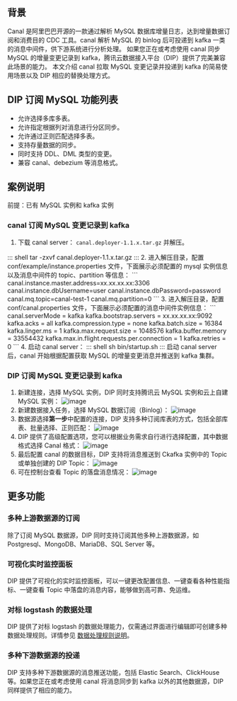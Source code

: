 
## 背景

Canal 是阿里巴巴开源的一款通过解析 MySQL 数据库增量日志，达到增量数据订阅和消费目的 CDC 工具。canal 解析 MySQL 的 binlog 后可投递到 kafka 一类的消息中间件，供下游系统进行分析处理。
如果您正在或考虑使用 canal 同步 MySQL 的增量变更记录到 kafka，腾讯云数据接入平台（DIP）提供了完美兼容此场景的能力。
本文介绍 canal 拉取 MySQL 变更记录并投递到 kafka 的简易使用场景以及 DIP 相应的替换处理方式。

## DIP 订阅 MySQL 功能列表

- 允许选择多库多表。
- 允许指定根据列对消息进行分区同步。
- 允许通过正则匹配选择多表。
- 支持存量数据的同步。
- 同时支持 DDL、DML 类型的变更。
- 兼容 canal、debezium 等消息格式。


## 案例说明
  
前提：已有 MySQL 实例和 kafka 实例
  
### canal 订阅 MySQL 变更记录到 kafka
  
1. 下载 canal server： `canal.deployer-1.1.x.tar.gz` 并解压。
<dx-codeblock>
:::  shell
tar -zxvf canal.deployer-1.1.x.tar.gz
:::
</dx-codeblock>
2. 进入解压目录，配置 conf/example/instance.properties 文件，下面展示必须配置的 mysql 实例信息以及消息中间件的 topic、partition 等信息：
  ```
  canal.instance.master.address=xx.xx.xx.xx:3306
  canal.instance.dbUsername=user
  canal.instance.dbPassword=password
  canal.mq.topic=canal-test-1
  canal.mq.partition=0
  ```
3. 进入解压目录，配置 conf/canal.properties 文件，下面展示必须配置的消息中间件实例信息：
  ```
  canal.serverMode = kafka
  kafka.bootstrap.servers = xx.xx.xx.xx:9092
  kafka.acks = all
  kafka.compression.type = none
  kafka.batch.size = 16384
  kafka.linger.ms = 1
  kafka.max.request.size = 1048576
  kafka.buffer.memory = 33554432
  kafka.max.in.flight.requests.per.connection = 1
  kafka.retries = 0
  ```
4. 启动 canal server：
<dx-codeblock>
:::  shell
sh bin/startup.sh
:::
</dx-codeblock>
启动 canal server 后，canal 开始根据配置获取 MySQL 的增量变更消息并推送到 kafka 集群。

### DIP 订阅 MySQL 变更记录到 kafka

1. 新建连接，选择 MySQL 实例，DIP 同时支持腾讯云 MySQL 实例和云上自建 MySQL 实例：
  ![image](https://qcloudimg.tencent-cloud.cn/raw/70d74980d3b886eaab1601e93061595f.png)
2. 新建数据接入任务，选择 MySQL 数据订阅（Binlog）：
  ![image](https://qcloudimg.tencent-cloud.cn/raw/6134fc3d168293fc9b42209cb94ea2f3.png)
3. 数据源选择**第一步**中配置的连接，DIP 支持多种订阅库表的方式，包括全部库表、批量选择、正则匹配：
  ![image](https://qcloudimg.tencent-cloud.cn/raw/6b83a89f0328049dd09221499ab77b6c.png)
4. DIP 提供了高级配置选项，您可以根据业务需求自行进行选择配置，其中数据格式选择 Canal 格式：
  ![image](https://qcloudimg.tencent-cloud.cn/raw/7b79b6677f0dd201dea1e8af2ce0d269.png)
5. 最后配置 canal 的数据目标，DIP 支持将消息推送到 Ckafka 实例中的 Topic 或单独创建的 DIP Topic：
  ![image](https://qcloudimg.tencent-cloud.cn/raw/5135e72b53da32e62c97ed1ed26c57fc.png)
6. 可在控制台查看 Topic 的落盘消息情况：
  ![image](https://qcloudimg.tencent-cloud.cn/raw/a9e0d0ce5067eba1785ccdfcd3941acb.png)

## 更多功能

### 多种上游数据源的订阅

除了订阅 MySQL 数据源，DIP 同时支持订阅其他多种上游数据源，如 Postgresql、MongoDB、MariaDB、SQL Server 等。

### 可视化实时监控面板

DIP 提供了可视化的实时监控面板，可以一键更改配置信息、一键查看各种性能指标、一键查看 Topic 中落盘的消息内容，能够做到高可靠、免运维。

### 对标 logstash 的数据处理

DIP 提供了对标 logstash 的数据处理能力，仅需通过界面进行编辑即可创建多种数据处理规则。详情参见 [数据处理规则说明](https://cloud.tencent.com/document/product/1591/77082)。

### 多种下游数据源的投递

DIP 支持多种下游数据源的消息推送功能，包括 Elastic Search、ClickHouse 等。如果您正在或考虑使用 canal 将消息同步到 kafka 以外的其他数据源，DIP 同样提供了相应的能力。
